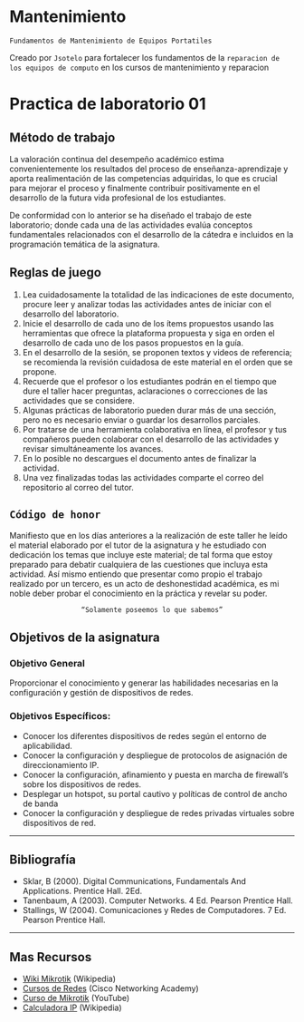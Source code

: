 # Mantenimiento
<p><code>Fundamentos de Mantenimiento de Equipos Portatiles</code></p>
<p>Creado por <code>Jsotelo</code> para fortalecer los fundamentos de la <code>reparacion de los equipos de computo</code> en los cursos de mantenimiento y reparacion </p>

# Practica de laboratorio 01

## Método de trabajo
La valoración continua del desempeño académico estima convenientemente los resultados del proceso de enseñanza-aprendizaje y aporta realimentación de las competencias adquiridas, lo que es crucial para mejorar el proceso y finalmente contribuir positivamente en el desarrollo de la futura vida profesional de los estudiantes.

De conformidad con lo anterior se ha diseñado el trabajo de este laboratorio; donde cada una de las actividades evalúa conceptos fundamentales relacionados con el desarrollo de la cátedra e incluidos en la programación temática de la asignatura. 

## Reglas de juego
1. Lea cuidadosamente la totalidad de las indicaciones de este documento, procure leer y analizar todas las actividades antes de iniciar con el desarrollo del laboratorio. 
2. Inicie el desarrollo de cada uno de los ítems propuestos usando las herramientas que ofrece la plataforma propuesta y siga en orden el desarrollo de cada uno de los pasos propuestos en la guía.
3. En el desarrollo de la sesión, se proponen textos y videos de referencia; se recomienda la revisión cuidadosa de este material en el orden que se propone.
4. Recuerde que el profesor o los estudiantes podrán en el tiempo que dure el taller hacer preguntas, aclaraciones o correcciones de las actividades que se considere.
5. Algunas prácticas de laboratorio pueden durar más de una sección, pero no es necesario enviar o guardar los desarrollos parciales.
6. Por tratarse de una herramienta colaborativa en línea, el profesor y tus compañeros pueden colaborar con el desarrollo de las actividades y revisar simultáneamente los avances.
7. En lo posible no descargues el documento antes de finalizar la actividad.
8. Una vez finalizadas todas las actividades comparte el correo del repositorio al correo del tutor.

## <code>Código de honor</code>
Manifiesto que en los días anteriores a la realización de este taller he leído el material elaborado por el tutor de la asignatura y he estudiado con dedicación los temas que incluye este material; de tal forma que estoy preparado para debatir cualquiera de las cuestiones que incluya esta actividad. Así mismo entiendo que presentar como propio el trabajo realizado por un tercero, es un acto de deshonestidad académica, es mi noble deber probar el conocimiento en la práctica y revelar su poder.

<p align="center"><code> “Solamente poseemos lo que sabemos” </code></p>


## Objetivos de la asignatura

### Objetivo General
Proporcionar el conocimiento y generar las habilidades necesarias en la configuración y gestión de dispositivos de redes.

### Objetivos Específicos:
- Conocer los diferentes dispositivos de redes según el entorno de aplicabilidad.
- Conocer la configuración y despliegue de protocolos de asignación de direccionamiento IP.
- Conocer la configuración, afinamiento y puesta en marcha de firewall’s sobre los dispositivos de redes.
- Desplegar un hotspot, su portal cautivo y políticas de control de ancho de banda
- Conocer la configuración y despliegue de redes privadas virtuales sobre dispositivos de red.

---
## Bibliografía
- Sklar, B (2000). Digital Communications, Fundamentals And Applications. Prentice Hall. 2Ed.
- Tanenbaum, A (2003). Computer Networks. 4 Ed. Pearson Prentice Hall.
- Stallings, W (2004). Comunicaciones y Redes de Computadores. 7 Ed. Pearson Prentice Hall.

---
## Mas Recursos
- [Wiki Mikrotik](https://wiki.mikrotik.com/wiki/Main_Page) (Wikipedia)
- [Cursos de Redes](https://www.netacad.com/es/courses/networking) (Cisco Networking Academy)
- [Curso de Mikrotik](https://www.youtube.com/watch?v=AWtYiwTYR7A&list=PLf0g2cV4iCkH19_UhaVt0vDn1f9ObumjF) (YouTube)
- [Calculadora IP](https://www.calculator.net/ip-subnet-calculator.html) (Wikipedia)
